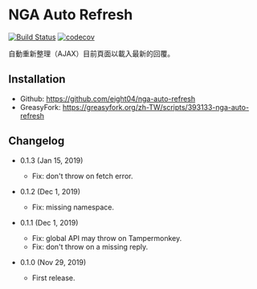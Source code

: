 NGA Auto Refresh
================

[![Build Status](https://travis-ci.com/eight04/nga-auto-refresh.svg?branch=master)](https://travis-ci.com/eight04/nga-auto-refresh)
[![codecov](https://codecov.io/gh/eight04/nga-auto-refresh/branch/master/graph/badge.svg)](https://codecov.io/gh/eight04/nga-auto-refresh)

自動重新整理（AJAX）目前頁面以載入最新的回覆。

Installation
------------

* Github: https://github.com/eight04/nga-auto-refresh
* GreasyFork: https://greasyfork.org/zh-TW/scripts/393133-nga-auto-refresh

Changelog
---------

* 0.1.3 (Jan 15, 2019)

  - Fix: don't throw on fetch error.

* 0.1.2 (Dec 1, 2019)

  - Fix: missing namespace.

* 0.1.1 (Dec 1, 2019)

  - Fix: global API may throw on Tampermonkey.
  - Fix: don't throw on a missing reply.

* 0.1.0 (Nov 29, 2019)

  - First release.
